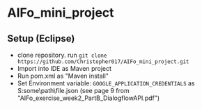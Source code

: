 # AIFo_mini_project

## Setup (Eclipse)
* clone repository. run `git clone https://github.com/Christopher017/AIFo_mini_project.git`
* Import into IDE as Maven project
* Run pom.xml as "Maven install"
* Set Environment variable: `GOOGLE_APPLICATION_CREDENTIALS` as S:some\path\file.json (see page 9 from "AIFo_exercise_week2_PartB_DialogflowAPI.pdf")
